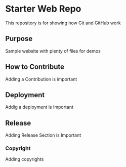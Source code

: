 # Starter Web Repo

This repository is for showing how Git and GitHub work

## Purpose

Sample website with plenty of files for demos

## How to Contribute

Adding a Contribution is important 

## Deployment

Addig a deployment is Important 

## Release

Adding Release Section is Important

### Copyright

Adding copyrights 